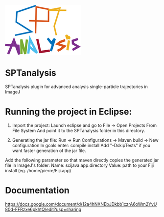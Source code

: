 ![SPTAnalysis logo](https://github.com/holcman-lab/SPTAnalysis/blob/main/src/main/resources/plugin_logo.png)

# SPTanalysis
SPTanalysis plugin for advanced analysis single-particle trajectories in ImageJ

# Running the project in Eclipse:
1. Import the project:
Launch eclipse and go to File -> Open Projects From File System
And point it to the SPTanalysis folder in this directory.

2. Generating the jar file:
Run -> Run Configurations -> Maven build -> New configuration
In goals enter:
compile install
Add "-DskipTests" if you want faster generation of the jar file.

Add the following parameter so that maven directly copies the generated jar file in ImageJ's folder:
Name: scijava.app.directory
Value: path to your Fiji install (eg. /home/pierre/Fiji.app)

# Documentation
https://docs.google.com/document/d/12a4hNXNEbJDkbb1czrA6oWm2YvU80d-FFRzxe6pkhtQ/edit?usp=sharing
